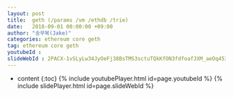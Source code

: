 ```yaml
---
layout: post
title:  geth (/params /vm /ethdb /trie)
date:   2018-09-01 00:00:00 +09:00
author: "송무복(Jake)"
categories: ethereum core geth
tag: ethereum core geth
youtubeId :
slideWebId : 2PACX-1vSLyLw34JyOeFj38BsTMS3sctuTQkKfON3fdfoafJXM_aeOq453lvkLDNYOnDwPsB-AfZqK8rGuju3F
---
```

* content
{:toc}
{% include youtubePlayer.html id=page.youtubeId %}
{% include slidePlayer.html id=page.slideWebId %}
